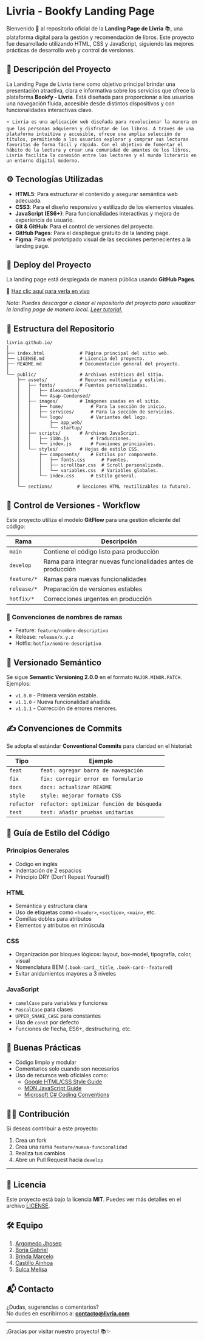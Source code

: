 # Livria - Bookfy Landing Page

Bienvenido 👋 al repositorio oficial de la **Landing Page de Livria** 📚, una plataforma digital para la gestión y recomendación de libros. Este proyecto fue desarrollado utilizando HTML, CSS y JavaScript, siguiendo las mejores prácticas de desarrollo web y control de versiones.

## 📌 Descripción del Proyecto

La Landing Page de Livria tiene como objetivo principal brindar una presentación atractiva, clara e informativa sobre los servicios que ofrece la plataforma **Bookfy - Livria**. Está diseñada para proporcionar a los usuarios una navegación fluida, accesible desde distintos dispositivos y con funcionalidades interactivas clave.

```
⭐ Livria es una aplicación web diseñada para revolucionar la manera en que las personas adquieren y disfrutan de los libros. A través de una plataforma intuitiva y accesible, ofrece una amplia selección de títulos, permitiendo a los usuarios explorar y comprar sus lecturas favoritas de forma fácil y rápida. Con el objetivo de fomentar el hábito de la lectura y crear una comunidad de amantes de los libros, Livria facilita la conexión entre los lectores y el mundo literario en un entorno digital moderno.
```

## ⚙️ Tecnologías Utilizadas

- **HTML5**: Para estructurar el contenido y asegurar semántica web adecuada.
- **CSS3**: Para el diseño responsivo y estilizado de los elementos visuales.
- **JavaScript (ES6+)**: Para funcionalidades interactivas y mejora de experiencia de usuario.
- **Git & GitHub**: Para el control de versiones del proyecto.
- **GitHub Pages**: Para el despliegue gratuito de la landing page.
- **Figma**: Para el prototipado visual de las secciones pertenecientes a la landing page.

## 🚀 Deploy del Proyecto

La landing page está desplegada de manera pública usando **GitHub Pages**.

🔗 [Haz clic aquí para verla en vivo](https://bookify-livria.github.io/livria.github.io/)

_Nota: Puedes descargar o clonar el repositorio del proyecto para visualizar la landing page de manera local. [Leer tutorial.](https://docs.github.com/es/repositories/creating-and-managing-repositories/cloning-a-repository)_

## 📁 Estructura del Repositorio

```
livria.github.io/
│
├── index.html             # Página principal del sitio web.
├── LICENSE.md             # Licencia del proyecto.
├── README.md              # Documentación general del proyecto.
│
└── public/                # Archivos estáticos del sitio.
    ├── assets/            # Recursos multimedia y estilos.
    │   ├── fonts/         # Fuentes personalizadas.
    │   │   ├── Alexandria/
    │   │   └── Asap-Condensed/
    │   ├── images/        # Imágenes usadas en el sitio.
    │   │   ├── home/          # Para la sección de inicio.
    │   │   ├── services/      # Para la sección de servicios.
    │   │   └── logo/          # Variantes del logo.
    │   │       ├── app_web/
    │   │       └── startup/
    │   ├── scripts/       # Archivos JavaScript.
    │   │   ├── i18n.js        # Traducciones.
    │   │   └── index.js       # Funciones principales.
    │   └── styles/        # Hojas de estilo CSS.
    │       ├── components/    # Estilos por componente.
    │       │   ├── fonts.css      # Fuentes.
    │       │   ├── scrollbar.css  # Scroll personalizado.
    │       │   └── variables.css  # Variables globales.
    │       └── index.css      # Estilo general.
    │
    └── sections/         # Secciones HTML reutilizables (a futuro).
```

## 🔁 Control de Versiones - Workflow

Este proyecto utiliza el modelo **GitFlow** para una gestión eficiente del código:

| Rama | Descripción |
|------|-------------|
| `main` | Contiene el código listo para producción |
| `develop` | Rama para integrar nuevas funcionalidades antes de producción |
| `feature/*` | Ramas para nuevas funcionalidades |
| `release/*` | Preparación de versiones estables |
| `hotfix/*` | Correcciones urgentes en producción |

### 📌 Convenciones de nombres de ramas

- Feature: `feature/nombre-descriptivo`
- Release: `release/x.y.z`
- Hotfix: `hotfix/nombre-descriptivo`

## 🧩 Versionado Semántico

Se sigue **Semantic Versioning 2.0.0** en el formato `MAJOR.MINOR.PATCH`.  
Ejemplos:
- `v1.0.0` - Primera versión estable.
- `v1.1.0` - Nueva funcionalidad añadida.
- `v1.1.1` - Corrección de errores menores.

## ✍️ Convenciones de Commits

Se adopta el estándar **Conventional Commits** para claridad en el historial:

| Tipo | Ejemplo |
|------|---------|
| `feat` | `feat: agregar barra de navegación` |
| `fix` | `fix: corregir error en formulario` |
| `docs` | `docs: actualizar README` |
| `style` | `style: mejorar formato CSS` |
| `refactor` | `refactor: optimizar función de búsqueda` |
| `test` | `test: añadir pruebas unitarias` |

## 🎨 Guía de Estilo del Código

### Principios Generales

- Código en inglés
- Indentación de 2 espacios
- Principio DRY (Don’t Repeat Yourself)

### HTML
- Semántica y estructura clara
- Uso de etiquetas como `<header>`, `<section>`, `<main>`, etc.
- Comillas dobles para atributos
- Elementos y atributos en minúscula

### CSS
- Organización por bloques lógicos: layout, box-model, tipografía, color, visual
- Nomenclatura BEM (`.book-card__title`, `.book-card--featured`)
- Evitar anidamientos mayores a 3 niveles

### JavaScript
- `camelCase` para variables y funciones
- `PascalCase` para clases
- `UPPER_SNAKE_CASE` para constantes
- Uso de `const` por defecto
- Funciones de flecha, ES6+, destructuring, etc.

## 🧪 Buenas Prácticas

- Código limpio y modular
- Comentarios solo cuando son necesarios
- Uso de recursos web oficiales como:
  - [Google HTML/CSS Style Guide](https://google.github.io/styleguide/htmlcssguide.html)
  - [MDN JavaScript Guide](https://developer.mozilla.org/en-US/docs/Web/JavaScript/Guide)
  - [Microsoft C# Coding Conventions](https://learn.microsoft.com/en-us/dotnet/csharp/fundamentals/coding-style/coding-conventions)

## 👨‍💻 Contribución

Si deseas contribuir a este proyecto:

1. Crea un fork
2. Crea una rama `feature/nueva-funcionalidad`
3. Realiza tus cambios
4. Abre un Pull Request hacia `develop`

---

## 🧾 Licencia

Este proyecto está bajo la licencia **MIT**. Puedes ver más detalles en el archivo [LICENSE](LICENSE.md).

## 🛠️ Equipo
1. [Argomedo Jhosep](https://github.com/JhosepAC)
2. [Borja Gabriel](https://github.com/borj410)
3. [Brinda Marcelo](https://github.com/MarceloHkd)
4. [Castillo Ainhoa](https://github.com/noaa01100001)
5. [Sulca Melisa](https://github.com/MSS02204)

## 📬 Contacto

¿Dudas, sugerencias o comentarios?  
No dudes en escribirnos a: **contacto@livria.com**

---

¡Gracias por visitar nuestro proyecto! 📚✨